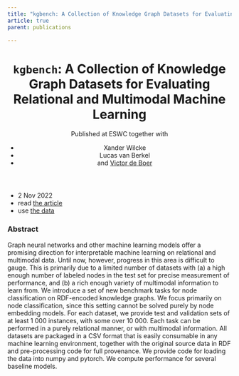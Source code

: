```yaml
---
title: "kgbench: A Collection of Knowledge Graph Datasets for Evaluating Relational and Multimodal Machine Learning"
article: true
parent: publications

---
```


<header>
<h1><code>kgbench</code>: A Collection of Knowledge Graph Datasets for Evaluating Relational and Multimodal Machine Learning</h1>
<span class="venue">Published at ESWC together with 
<ul class="authors">
  <li>Xander Wilcke</li>
  <li>Lucas van Berkel</li>
  <li>and <a href="http://www.victordeboer.com">Victor de Boer</a></li>
</ul></span> 
</header>

<ul class="links">
    <li>2 Nov 2022</li>
	<li>read <a href="https://openreview.net/forum?id=yeK_9wxRDbA">the article</a></li>
	<li>use <a href="https://kgbench.info">the data</a></li>
</ul>

### Abstract

Graph neural networks and other machine learning models offer a promising direction for interpretable machine learning on relational and multimodal data. Until now, however, progress in this area is difficult to gauge. This is primarily due to a limited number of datasets with (a) a high enough number of labeled nodes in the test set for precise measurement of performance, and (b) a rich enough variety of multimodal information to learn from. We introduce a set of new benchmark tasks for node classification on RDF-encoded knowledge graphs. We focus primarily on node classification, since this setting cannot be solved purely by node embedding models. For each dataset, we provide test and validation sets of at least 1 000 instances, with some over 10 000. Each task can be performed in a purely relational manner, or with multimodal information. All datasets are packaged in a CSV format that is easily consumable in any machine learning environment, together with the original source data in RDF and pre-processing code for full provenance. We provide code for loading the data into numpy and pytorch. We compute performance for several baseline models.

